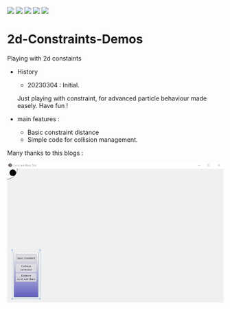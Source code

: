 [![](https://tokei.rs/b1/github/VincentGsell/2d-Constraints-Demos?category=code)](https://github.com//VincentGsell/2d-Constraints-Demos)
[![](https://tokei.rs/b1/github/VincentGsell/2d-Constraints-Demos?category=files)](https://github.com//VincentGsell/2d-Constraints-Demos)
[![](https://tokei.rs/b1/github/VincentGsell/2d-Constraints-Demos?category=lines)](https://github.com//VincentGsell/2d-Constraints-Demos)
[![](https://tokei.rs/b1/github/VincentGsell/2d-Constraints-Demos?category=blanks)](https://github.com//VincentGsell/2d-Constraints-Demos)
[![](https://tokei.rs/b1/github/VincentGsell/2d-Constraints-Demos?category=comments)](https://github.com//VincentGsell/2d-Constraints-Demos)

# 2d-Constraints-Demos
 Playing with 2d constaints

- History
	- 20230304 : Initial.
	 
  Just playing with constraint, for advanced particle behaviour made easely. Have fun !
        
- main features : 
  - Basic constraint distance
  - Simple code for collision management.
  
 Many thanks to this blogs : 


  ![Alt text](/assets/constraintSimpleDemo.gif?raw=true "")
